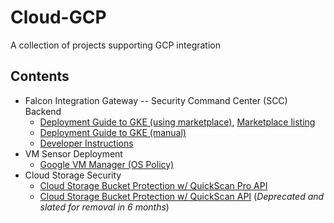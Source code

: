 # Cloud-GCP
A collection of projects supporting GCP integration


## Contents
 * Falcon Integration Gateway -- Security Command Center (SCC) Backend
   * [Deployment Guide to GKE (using marketplace)](https://github.com/CrowdStrike/falcon-integration-gateway/blob/main/docs/listings/gke/UserGuide.md), [Marketplace listing](https://console.cloud.google.com/marketplace/product/crowdstrike-saas/falcon-integration-gateway-scc)
   * [Deployment Guide to GKE (manual)](https://github.com/CrowdStrike/falcon-integration-gateway/tree/main/docs/gke)
   * [Developer Instructions](https://github.com/CrowdStrike/falcon-integration-gateway/tree/main/fig/backends/gcp)
 * VM Sensor Deployment
   * [Google VM Manager (OS Policy)](https://github.com/CrowdStrike/gcp-vm-manager-os-policy)
 * Cloud Storage Security
   * [Cloud Storage Bucket Protection w/ QuickScan Pro API](https://github.com/crowdstrike/cloud-storage-protection)
   * [Cloud Storage Bucket Protection w/ QuickScan API](cloud-storage-protection) (*Deprecated and slated for removal in 6 months*)
